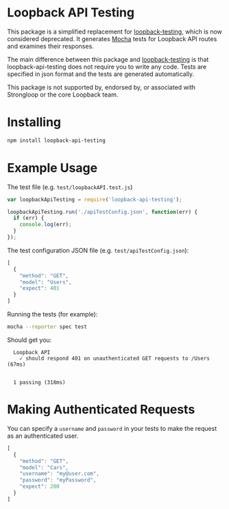 # Loopback API Testing #

This package is a simplified replacement for [loopback-testing](https://github.com/strongloop/loopback-testing), which is now considered deprecated. It generates [Mocha](https://mochajs.org/) tests for Loopback API routes and examines their responses.

The main difference between this package and [loopback-testing](https://github.com/strongloop/loopback-testing) is that loopback-api-testing does not require you to write any code. Tests are specified in json format and the tests are generated automatically.

This package is not supported by, endorsed by, or associated with Strongloop or the core Loopback team.

# Installing #

```bash
npm install loopback-api-testing
```

# Example Usage #

The test file (e.g. `test/loopbackAPI.test.js`)


```js
var loopbackApiTesting = require('loopback-api-testing');

loopbackApiTesting.run('./apiTestConfig.json', function(err) {
  if (err) {
    console.log(err);
  }
});
```

The test configuration JSON file (e.g. `test/apiTestConfig.json`):

```js
[
  {
    "method": "GET",
    "model": "Users",
    "expect": 401
  }
]
```

Running the tests (for example):

```bash
mocha --reporter spec test
```

Should get you:

```
  Loopback API
    ✓ should respond 401 on unauthenticated GET requests to /Users (67ms)


  1 passing (318ms)
```

# Making Authenticated Requests #

You can specify a `username` and `password` in your tests to make the request as an authenticated user.

```js
[
  {
    "method": "GET",
    "model": "Cars",
    "username": "my@user.com",
    "password": "myPassword",
    "expect": 200
  }
]
```
